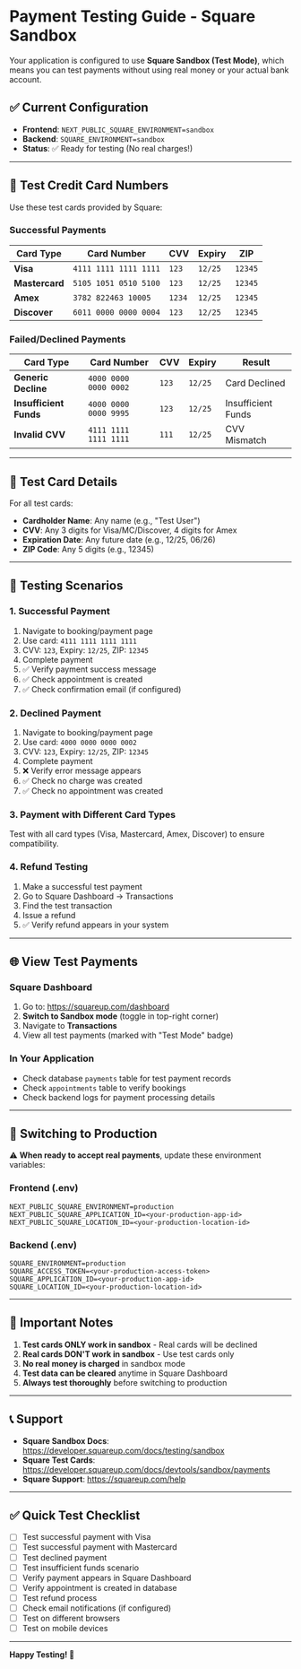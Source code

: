 # Payment Testing Guide - Square Sandbox

Your application is configured to use **Square Sandbox (Test Mode)**, which means you can test payments without using real money or your actual bank account.

## ✅ Current Configuration
- **Frontend**: `NEXT_PUBLIC_SQUARE_ENVIRONMENT=sandbox`
- **Backend**: `SQUARE_ENVIRONMENT=sandbox`
- **Status**: ✅ Ready for testing (No real charges!)

---

## 🧪 Test Credit Card Numbers

Use these test cards provided by Square:

### **Successful Payments**
| Card Type | Card Number | CVV | Expiry | ZIP |
|-----------|-------------|-----|--------|-----|
| **Visa** | `4111 1111 1111 1111` | `123` | `12/25` | `12345` |
| **Mastercard** | `5105 1051 0510 5100` | `123` | `12/25` | `12345` |
| **Amex** | `3782 822463 10005` | `1234` | `12/25` | `12345` |
| **Discover** | `6011 0000 0000 0004` | `123` | `12/25` | `12345` |

### **Failed/Declined Payments**
| Card Type | Card Number | CVV | Expiry | Result |
|-----------|-------------|-----|--------|--------|
| **Generic Decline** | `4000 0000 0000 0002` | `123` | `12/25` | Card Declined |
| **Insufficient Funds** | `4000 0000 0000 9995` | `123` | `12/25` | Insufficient Funds |
| **Invalid CVV** | `4111 1111 1111 1111` | `111` | `12/25` | CVV Mismatch |

---

## 📝 Test Card Details

For all test cards:
- **Cardholder Name**: Any name (e.g., "Test User")
- **CVV**: Any 3 digits for Visa/MC/Discover, 4 digits for Amex
- **Expiration Date**: Any future date (e.g., 12/25, 06/26)
- **ZIP Code**: Any 5 digits (e.g., 12345)

---

## 🎯 Testing Scenarios

### **1. Successful Payment**
1. Navigate to booking/payment page
2. Use card: `4111 1111 1111 1111`
3. CVV: `123`, Expiry: `12/25`, ZIP: `12345`
4. Complete payment
5. ✅ Verify payment success message
6. ✅ Check appointment is created
7. ✅ Check confirmation email (if configured)

### **2. Declined Payment**
1. Navigate to booking/payment page
2. Use card: `4000 0000 0000 0002`
3. CVV: `123`, Expiry: `12/25`, ZIP: `12345`
4. Complete payment
5. ❌ Verify error message appears
6. ✅ Check no charge was created
7. ✅ Check no appointment was created

### **3. Payment with Different Card Types**
Test with all card types (Visa, Mastercard, Amex, Discover) to ensure compatibility.

### **4. Refund Testing**
1. Make a successful test payment
2. Go to Square Dashboard → Transactions
3. Find the test transaction
4. Issue a refund
5. ✅ Verify refund appears in your system

---

## 🌐 View Test Payments

### **Square Dashboard**
1. Go to: https://squareup.com/dashboard
2. **Switch to Sandbox mode** (toggle in top-right corner)
3. Navigate to **Transactions**
4. View all test payments (marked with "Test Mode" badge)

### **In Your Application**
- Check database `payments` table for test payment records
- Check `appointments` table to verify bookings
- Check backend logs for payment processing details

---

## 🔄 Switching to Production

⚠️ **When ready to accept real payments**, update these environment variables:

### **Frontend (.env)**
```env
NEXT_PUBLIC_SQUARE_ENVIRONMENT=production
NEXT_PUBLIC_SQUARE_APPLICATION_ID=<your-production-app-id>
NEXT_PUBLIC_SQUARE_LOCATION_ID=<your-production-location-id>
```

### **Backend (.env)**
```env
SQUARE_ENVIRONMENT=production
SQUARE_ACCESS_TOKEN=<your-production-access-token>
SQUARE_APPLICATION_ID=<your-production-app-id>
SQUARE_LOCATION_ID=<your-production-location-id>
```

---

## 🚨 Important Notes

1. **Test cards ONLY work in sandbox** - Real cards will be declined
2. **Real cards DON'T work in sandbox** - Use test cards only
3. **No real money is charged** in sandbox mode
4. **Test data can be cleared** anytime in Square Dashboard
5. **Always test thoroughly** before switching to production

---

## 📞 Support

- **Square Sandbox Docs**: https://developer.squareup.com/docs/testing/sandbox
- **Square Test Cards**: https://developer.squareup.com/docs/devtools/sandbox/payments
- **Square Support**: https://squareup.com/help

---

## ✅ Quick Test Checklist

- [ ] Test successful payment with Visa
- [ ] Test successful payment with Mastercard
- [ ] Test declined payment
- [ ] Test insufficient funds scenario
- [ ] Verify payment appears in Square Dashboard
- [ ] Verify appointment is created in database
- [ ] Test refund process
- [ ] Check email notifications (if configured)
- [ ] Test on different browsers
- [ ] Test on mobile devices

---

**Happy Testing! 🎉**
